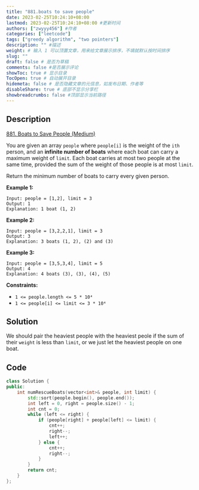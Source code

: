 ```yaml
---
title: "881.boats to save people"
date: 2023-02-25T10:24:10+08:00
lastmod: 2023-02-25T10:24:10+08:00 #更新时间
authors: ["zwyyy456"] #作者
categories: ["leetcode"]
tags: ["greedy algorithm", "two pointers"]
description: "" #描述
weight: # 输入 1 可以顶置文章，用来给文章展示排序，不填就默认按时间排序
slug: ""
draft: false # 是否为草稿
comments: false #是否展示评论
showToc: true # 显示目录
TocOpen: true # 自动展开目录
hidemeta: false # 是否隐藏文章的元信息，如发布日期、作者等
disableShare: true # 底部不显示分享栏
showbreadcrumbs: false #顶部显示当前路径
---
```

## Description
[881. Boats to Save People (Medium)](https://leetcode.com/problems/boats-to-save-people/)

You are given an array `people` where `people[i]` is the weight of the `ith` person, and an
**infinite number of boats** where each boat can carry a maximum weight of `limit`. Each boat
carries at most two people at the same time, provided the sum of the weight of those people is at
most `limit`.

Return the minimum number of boats to carry every given person.

**Example 1:**

```
Input: people = [1,2], limit = 3
Output: 1
Explanation: 1 boat (1, 2)

```

**Example 2:**

```
Input: people = [3,2,2,1], limit = 3
Output: 3
Explanation: 3 boats (1, 2), (2) and (3)

```

**Example 3:**

```
Input: people = [3,5,3,4], limit = 5
Output: 4
Explanation: 4 boats (3), (3), (4), (5)

```

**Constraints:**

- `1 <= people.length <= 5 * 10⁴`
- `1 <= people[i] <= limit <= 3 * 10⁴`

## Solution
We should pair the heaviest people with the heaviest peole if the sum of their `weight` is less than `limit`, or we just let the heaviest people on one boat.

## Code
```cpp
class Solution {
public:
    int numRescueBoats(vector<int>& people, int limit) {
        std::sort(people.begin(), people.end());
        int left = 0, right = people.size() - 1;
        int cnt = 0;
        while (left <= right) {
            if (people[right] + people[left] <= limit) {
                cnt++;
                right--;
                left++;
            } else {
                cnt++;
                right--;
            }
        }
        return cnt;
    }
};
```